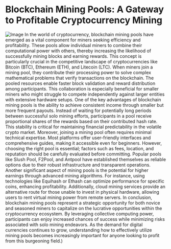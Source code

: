 # Blockchain Mining Pools: A Gateway to Profitable Cryptocurrency Mining

![Image](https://github.com/user-attachments/assets/d7419ec9-dc67-403f-bf28-8faea5f1f74f)
In the world of cryptocurrency, blockchain mining pools have emerged as a vital component for miners seeking efficiency and profitability. These pools allow individual miners to combine their computational power with others, thereby increasing the likelihood of successfully mining blocks and earning rewards. This concept is particularly crucial in the competitive landscape of cryptocurrencies like Bitcoin (BTC), Ethereum (ETH), and Litecoin (LTC). 
When miners join a mining pool, they contribute their processing power to solve complex mathematical problems that verify transactions on the blockchain. The pooled resources enable faster block validation and reward distribution among participants. This collaboration is especially beneficial for smaller miners who might struggle to compete independently against larger entities with extensive hardware setups.
One of the key advantages of blockchain mining pools is the ability to achieve consistent income through smaller but more frequent payouts. Instead of waiting for potentially long periods between successful solo mining efforts, participants in a pool receive proportional shares of the rewards based on their contributed hash rate. This stability is critical for maintaining financial predictability in the volatile crypto market.
Moreover, joining a mining pool often requires minimal technical expertise. Most platforms offer user-friendly interfaces and comprehensive guides, making it accessible even for beginners. However, choosing the right pool is essential; factors such as fees, location, and reputation should be carefully evaluated before committing. Popular pools like Slush Pool, F2Pool, and Antpool have established themselves as reliable options due to their robust infrastructure and transparent operations.
Another significant aspect of mining pools is the potential for higher earnings through advanced mining algorithms. For instance, using technologies like Equihash or Ethash can optimize performance for specific coins, enhancing profitability. Additionally, cloud mining services provide an alternative route for those unable to invest in physical hardware, allowing users to rent virtual mining power from remote servers.
In conclusion, blockchain mining pools represent a strategic opportunity for both novice and seasoned miners to capitalize on the lucrative opportunities within the cryptocurrency ecosystem. By leveraging collective computing power, participants can enjoy increased chances of success while minimizing risks associated with solo mining endeavors. As the demand for digital currencies continues to grow, understanding how to effectively utilize mining pools becomes increasingly important for anyone looking to profit from this burgeoning field.)
